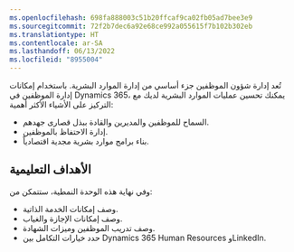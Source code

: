 ```yaml
---
ms.openlocfilehash: 698fa888003c51b20ffcaf9ca02fb05ad7bee3e9
ms.sourcegitcommit: 72f2b7dec6a92e68ce992a055615f7b102b302eb
ms.translationtype: HT
ms.contentlocale: ar-SA
ms.lasthandoff: 06/13/2022
ms.locfileid: "8955004"
---
```

تُعد إدارة شؤون الموظفين جزء أساسي من إدارة الموارد البشرية. باستخدام إمكانات إدارة الموظفين في Dynamics 365، يمكنك تحسين عمليات الموارد البشرية لديك مع التركيز على الأشياء الأكثر أهمية:

 -  السماح للموظفين والمديرين والقادة ببذل قصارى جهدهم.
 -  إدارة الاحتفاظ بالموظفين.
 -  بناء برامج موارد بشرية مجدية اقتصادياً.

## <a name="learning-objectives"></a>الأهداف التعليمية

وفي نهاية هذه الوحدة النمطية، ستتمكن من:

 -  وصف إمكانات الخدمة الذاتية.
 -  وصف إمكانات الإجازة والغياب.
 -  وصف تدريب الموظفين وميزات الشهادة.
 -  حدد خيارات التكامل بين Dynamics 365 Human Resources وLinkedIn.
